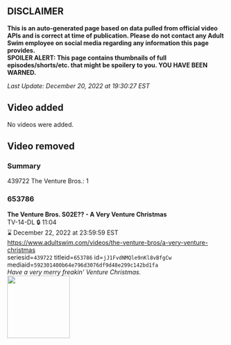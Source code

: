 ## DISCLAIMER
**This is an auto-generated page based on data pulled from official video APIs and is correct at time of publication. Please do not contact any Adult Swim employee on social media regarding any information this page provides.**  
**SPOILER ALERT: This page contains thumbnails of full episodes/shorts/etc. that might be spoilery to you. YOU HAVE BEEN WARNED.**  

_Last Update: December 20, 2022 at 19:30:27 EST_
## Video added
No videos were added.  
## Video removed
### Summary
439722 The Venture Bros.: 1  
### 653786
**The Venture Bros. S02E?? - A Very Venture Christmas**  
TV-14-DL 🔒 11:04  
⌛ December 22, 2022 at 23:59:59 EST  
https://www.adultswim.com/videos/the-venture-bros/a-very-venture-christmas  
seriesid=`439722` titleid=`653786` id=`jJ1FvdNMQle9nKl8vBfgCw` mediaid=`592301400b64e796d3076df9d48e299c142bd1fa`  
_Have a very merry freakin' Venture Christmas._  
<a href="https://media.cdn.adultswim.com/uploads/20210106/thumbnails/2_2116144436-venture_200_AVeryVentureChristmas.jpg"><img src="https://media.cdn.adultswim.com/uploads/20210106/thumbnails/2_2116144436-venture_200_AVeryVentureChristmas.jpg" height="144px" /></a>
